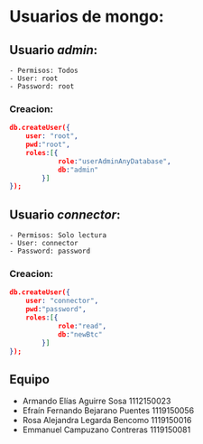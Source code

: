 # Usuarios de mongo:

## Usuario *admin*:
    - Permisos: Todos
    - User: root
    - Password: root

### Creacion:
```JSON
db.createUser({
    user: "root",
    pwd:"root",
    roles:[{
            role:"userAdminAnyDatabase",
            db:"admin"
        }] 
});
```

## Usuario *connector*:
    - Permisos: Solo lectura
    - User: connector
    - Password: password

### Creacion:
```JSON
db.createUser({
    user: "connector",
    pwd:"password",
    roles:[{
            role:"read",
            db:"newBtc"
        }] 
});
```

## Equipo
- Armando Elías Aguirre Sosa 		1112150023
- Efraín Fernando Bejarano Puentes 	1119150056
- Rosa Alejandra Legarda Bencomo 	1119150016
- Emmanuel Campuzano Contreras 	1119150081
